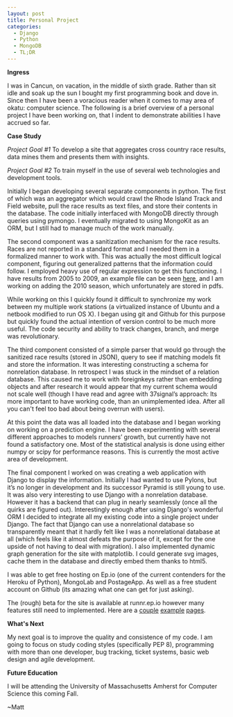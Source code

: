 ```yaml
---
layout: post
title: Personal Project
categories:
  - Django
  - Python
  - MongoDB
  - TL;DR
---
```

**Ingress**

I was in Cancun, on vacation, in the middle of sixth grade.  Rather than sit idle and soak up the sun I bought my first programming book and dove in.  Since then I have been a voracious reader when it comes to may area of okatu: computer science.  The following is a brief overview of a personal project I have been working on, that I indent to demonstrate abilities I have accrued so far.

**Case Study**

*Project Goal #1* To develop a site that aggregates cross country race results, data mines them and presents them with insights.

*Project Goal #2* To train myself in the use of several web technologies and development tools.

Initially I began developing several separate components in python.  The first of which was an aggregator which would crawl the Rhode Island Track and Field website, pull the race results as text files, and store their contents in the database. The code initially interfaced with MongoDB directly through queries using pymongo.  I eventually migrated to using MongoKit as an ORM, but I still had to manage much of the work manually.

The second component was a sanitization mechanism for the race results.  Races are not reported in a standard format and I needed them in a formalized manner to work with.  This was actually the most difficult logical component, figuring out generalized patterns that the information could follow.  I employed heavy use of regular expression to get this functioning.  I have results from 2005 to 2009, an example file can be seen [here](http://ritca.com/results/2009-2010/Cross-Country/Boys/2009-11-08.State%20Championship.txt), and I am working on adding the 2010 season, which unfortunately are stored in pdfs.

While working on this I quickly found it difficult to synchronize my work between my multiple work stations (a virtualized instance of Ubuntu and a netbook modified to run OS X).  I began using git and Github for this purpose but quickly found the actual intention of version control to be much more useful.  The code security and ability to track changes, branch, and merge was revolutionary.

The third component consisted of a simple parser that would go through the sanitized race results (stored in JSON), query to see if matching models fit and store the information.  It was interesting constructing a schema for nonrelation database. In retrospect I was stuck in the mindset of a relation database.  This caused me to work with foreignkeys rather than embedding objects and after research it would appear that my current schema would not scale well (though I have read and agree with 37signal’s approach: Its more important to have working code, than an unimplemented idea. After all you can't feel too bad about being overrun with users).

At this point the data was all loaded into the database and I began working on working on a prediction engine.  I have been experimenting with several different approaches to models runners’ growth, but currently have not found a satisfactory one. Most of the statistical analysis is done using either numpy or scipy for performance reasons. This is currently the most active area of development.

The final component I worked on was creating a web application with Django to display the information. Initially I had wanted to use Pylons, but it’s no longer in development and its successor Pyramid is still young to use.  It was also very interesting to use Django with a nonrelation database.  However it has a backend that can plug in nearly seamlessly (once all the quirks are figured out). Interestingly enough after using Django's wonderful ORM I decided to integrate all my existing code into a single project under Django. The fact that Django can use a nonrelational database so transparently meant that it hardly felt like I was a nonrelational database at all (which feels like it almost defeats the purpose of it, except for the one upside of not having to deal with migration). I also implemented dynamic graph generation for the site with matplotlib.  I could generate svg images, cache them in the database and directly embed them thanks to html5.

I was able to get free hosting on Ep.io (one of the current contenders for the Heroku of Python),  MongoLab and PostageApp. As well as a free student account on Github (its amazing what one can get for just asking).

The (rough) beta for the site is available at runnr.ep.io however many features still need to implemented. Here are a [couple](http://runnr.ep.io/) [example](http://runnr.ep.io/runner/2011/Matt/Brunelle/) [pages](http://runnr.ep.io/race/2008/11/02/State%20Championship).

**What's Next**

My next goal is to improve the quality and consistence of my code.  I am going to focus on study coding styles (specifically PEP 8), programming with more than one developer, bug tracking, ticket systems, basic web design and agile development.

**Future Education**

I will be attending the University of Massachusetts Amherst for Computer Science this coming Fall.

~Matt

